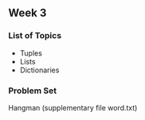 ## Week 3
### List of Topics
* Tuples
* Lists
* Dictionaries
### Problem Set
Hangman (supplementary file word.txt)
